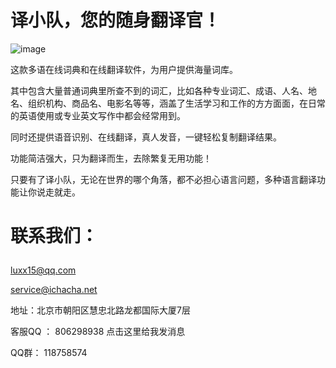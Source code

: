 # 译小队，您的随身翻译官！
![image](http://lc-on3vhwjm.cn-n1.lcfile.com/c6387957fcb7c02da3a3.jpg)</p>
这款多语在线词典和在线翻译软件，为用户提供海量词库。</p>
其中包含大量普通词典里所查不到的词汇，比如各种专业词汇、成语、人名、地名、组织机构、商品名、电影名等等，涵盖了生活学习和工作的方方面面，在日常的英语使用或专业英文写作中都会经常用到。</p>
同时还提供语音识别、在线翻译，真人发音，一键轻松复制翻译结果。</p>
功能简洁强大，只为翻译而生，去除繁复无用功能！</p>
只要有了译小队，无论在世界的哪个角落，都不必担心语言问题，多种语言翻译功能让你说走就走。</p>
# 联系我们：</p>
luxx15@qq.com</p>
service@ichacha.net</p>
地址：北京市朝阳区慧忠北路龙都国际大厦7层</p>
客服QQ ： 806298938  点击这里给我发消息</p>
QQ群： 118758574 
